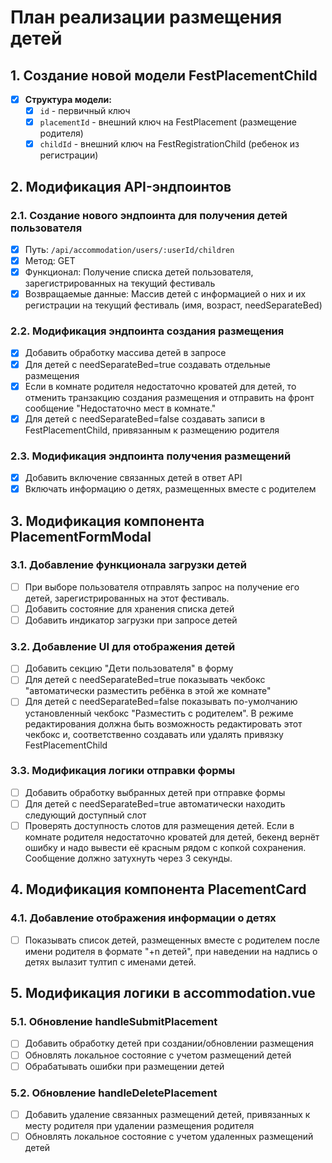 # План реализации размещения детей

## 1. Создание новой модели FestPlacementChild

- [x] **Структура модели:**
  - [x] `id` - первичный ключ
  - [x] `placementId` - внешний ключ на FestPlacement (размещение родителя)
  - [x] `childId` - внешний ключ на FestRegistrationChild (ребенок из регистрации)

## 2. Модификация API-эндпоинтов

### 2.1. Создание нового эндпоинта для получения детей пользователя
- [x] Путь: `/api/accommodation/users/:userId/children`
- [x] Метод: GET
- [x] Функционал: Получение списка детей пользователя, зарегистрированных на текущий фестиваль
- [x] Возвращаемые данные: Массив детей с информацией о них и их регистрации на текущий фестиваль (имя, возраст, needSeparateBed)

### 2.2. Модификация эндпоинта создания размещения
- [x] Добавить обработку массива детей в запросе
- [x] Для детей с needSeparateBed=true создавать отдельные размещения 
- [x] Если в комнате родителя недостаточно кроватей для детей, то отменить транзакцию создания размещения и отправить на фронт сообщение "Недостаточно мест в комнате."
- [x] Для детей с needSeparateBed=false создавать записи в FestPlacementChild, привязанным к размещению родителя

### 2.3. Модификация эндпоинта получения размещений
- [x] Добавить включение связанных детей в ответ API
- [x] Включать информацию о детях, размещенных вместе с родителем

## 3. Модификация компонента PlacementFormModal

### 3.1. Добавление функционала загрузки детей
- [ ] При выборе пользователя отправлять запрос на получение его детей, зарегистрированных на этот фестиваль.
- [ ] Добавить состояние для хранения списка детей
- [ ] Добавить индикатор загрузки при запросе детей

### 3.2. Добавление UI для отображения детей
- [ ] Добавить секцию "Дети пользователя" в форму
- [ ] Для детей с needSeparateBed=true показывать чекбокс "автоматически разместить ребёнка в этой же комнате"
- [ ] Для детей с needSeparateBed=false показывать по-умолчанию установленный чекбокс "Разместить с родителем". В режиме редактирования должна быть возможность редактировать этот чекбокс и, соответственно создавать или удалять привязку FestPlacementChild

### 3.3. Модификация логики отправки формы
- [ ] Добавить обработку выбранных детей при отправке формы
- [ ] Для детей с needSeparateBed=true автоматически находить следующий доступный слот
- [ ] Проверять доступность слотов для размещения детей. Если в комнате родителя недостаточно кроватей для детей, бекенд вернёт ошибку и надо вывести её красным рядом с копкой сохранения. Сообщение должно затухнуть через 3 секунды.

## 4. Модификация компонента PlacementCard

### 4.1. Добавление отображения информации о детях
- [ ] Показывать список детей, размещенных вместе с родителем после имени родителя в формате "+n детей", при наведении на надпись о детях вылазит тултип с именами детей.

## 5. Модификация логики в accommodation.vue

### 5.1. Обновление handleSubmitPlacement
- [ ] Добавить обработку детей при создании/обновлении размещения
- [ ] Обновлять локальное состояние с учетом размещений детей
- [ ] Обрабатывать ошибки при размещении детей

### 5.2. Обновление handleDeletePlacement
- [ ] Добавить удаление связанных размещений детей, привязанных к месту родителя при удалении размещения родителя
- [ ] Обновлять локальное состояние с учетом удаленных размещений детей
